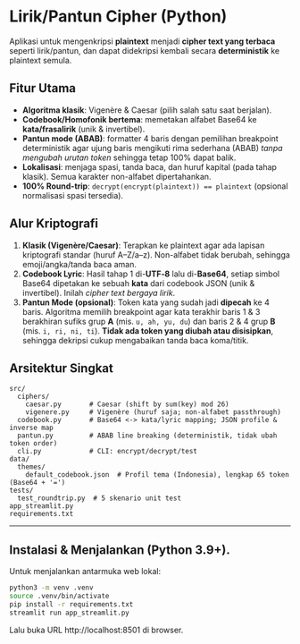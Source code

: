 # Lirik/Pantun Cipher (Python)

Aplikasi untuk mengenkripsi **plaintext** menjadi **cipher text yang terbaca** seperti lirik/pantun, dan dapat didekripsi kembali secara **deterministik** ke plaintext semula.

## Fitur Utama
- **Algoritma klasik**: Vigenère & Caesar (pilih salah satu saat berjalan).
- **Codebook/Homofonik bertema**: memetakan alfabet Base64 ke **kata/frasalirik** (unik & invertibel).
- **Pantun mode (ABAB)**: formatter 4 baris dengan pemilihan breakpoint deterministik agar ujung baris mengikuti rima sederhana (ABAB) *tanpa mengubah urutan token* sehingga tetap 100% dapat balik.
- **Lokalisasi**: menjaga spasi, tanda baca, dan huruf kapital (pada tahap klasik). Semua karakter non-alfabet dipertahankan.
- **100% Round-trip**: `decrypt(encrypt(plaintext)) == plaintext` (opsional normalisasi spasi tersedia).

## Alur Kriptografi
1. **Klasik (Vigenère/Caesar)**: Terapkan ke plaintext agar ada lapisan kriptografi standar (huruf A–Z/a–z). Non-alfabet tidak berubah, sehingga emoji/angka/tanda baca aman.
2. **Codebook Lyric**: Hasil tahap 1 di-**UTF‑8** lalu di-**Base64**, setiap simbol Base64 dipetakan ke sebuah **kata** dari codebook JSON (unik & invertibel). Inilah *cipher text bergaya lirik*.
3. **Pantun Mode (opsional)**: Token kata yang sudah jadi **dipecah** ke 4 baris. Algoritma memilih breakpoint agar kata terakhir baris 1 & 3 berakhiran sufiks grup **A** (mis. `u, ah, yu, du`) dan baris 2 & 4 grup **B** (mis. `i, ri, ni, ti`). **Tidak ada token yang diubah atau disisipkan**, sehingga dekripsi cukup mengabaikan tanda baca koma/titik.

## Arsitektur Singkat
```
src/
  ciphers/
    caesar.py       # Caesar (shift by sum(key) mod 26)
    vigenere.py     # Vigenère (huruf saja; non-alfabet passthrough)
  codebook.py       # Base64 <-> kata/lyric mapping; JSON profile & inverse map
  pantun.py         # ABAB line breaking (deterministik, tidak ubah token order)
  cli.py            # CLI: encrypt/decrypt/test
data/
  themes/
    default_codebook.json  # Profil tema (Indonesia), lengkap 65 token (Base64 + '=')
tests/
  test_roundtrip.py  # 5 skenario unit test
app_streamlit.py
requirements.txt
```
---
## Instalasi & Menjalankan (Python 3.9+).
Untuk menjalankan antarmuka web lokal:

```bash
python3 -m venv .venv
source .venv/bin/activate
pip install -r requirements.txt
streamlit run app_streamlit.py
```
Lalu buka URL http://localhost:8501 di browser.
